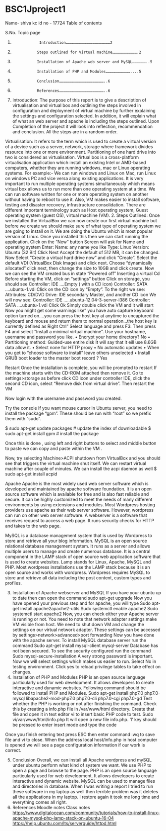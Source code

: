 # BSC1Jproject1
Name- shiva kc 
id no - 17724
Table of contents

S.No.                       Topic                                                                           page
1.                 Introduction……………………………………………………2
2.                Steps outlined for Virtual machine…………………………….2
3.                Installation of Apache web server and MySQL………………..5
4.                Installation of PHP and Modules……………………………....5
5.                Conclusion……………………………………………………..6
6.                References……………………………………………………..6
























1.	Introduction:
The purpose of this report is to give a description of virtualisation and virtual box and outlining the steps involved in configuration and deployment of virtual machine by further explaining the settings and configuration selected. In addition, it will explain what of what an web server and apache is including the steps outlined. Upon Completion of the project it will look into reflection, recommendation and conclusion. All the steps are in a random order.

Virtualisation:
It refers to the term which is used to create a virtual version of a device such as a server, network, storage where framework divides resource into one or more environment. Partitioning of one hard drive into two is considered as virtualisation. 
Virtual box is a cross-platform virtualisation application which install an existing Intel or AMD-based computers, whether they are running windows, mac or Linux operating systems. For example:- We can run windows and Linux on Mac, run Linux on windows PC and vice versa along existing applications. It is very important to run multiple operating systems simultaneously which means virtual box allows us to run more than one operating system at a time. We can run software written for one or more operating system on another without having to reboot to use it. Also, VM makes easier to install software, testing and disaster recovery, infrastructure consolidation. There are different important terminology such as Host operating system, Guest operating system (guest OS), virtual machine (VM).
2.	Steps Outlined:
Once we installed the VirtualBox we can now create our first virtual machine but before we create we should make sure of what type of operating system we are going to install on it. We are doing the Ubuntu which is most popular version of Linux. Once you installed this then we can start running the application.
Click on the “New” button
Screen will ask for Name and operating system
Enter:
Name: any name you like
 Type: Linux
Version: Ubuntu (32 Bit)
Click Next
Accept the default of 512 MB, it can be changed. Now Select “Create a virtual hard drive now” and click “Create”.
Select the default VDI (VirtualBox Disk Image) and click next.
Choose “dynamically allocated” click next, then change the size to 10GB and click create.
Now we can see the VM created bus in state “Powered off”
Inserting a virtual Cd
Before starting the VM, click on “settings” button
Click on storage, you should see
Controller: IDE
….Empty ( with a CD icon)
Controller: SATA
….ubuntu-1.vdi
Click on the CD icon by “Empty”. To the right we see:
Attributes:
CD/DVD Drive: IDE secondary Master, and another CD icon
We will now see:
Controller: IDE
…..ubuntu-12.04-3-server-i386
Controller: SATA
….ubuntu-1.vdi
Click Ok
Simply double click the VM and it will start Now you might get some warnings like” you have auto capture keyboard option turned on….you can press the host key at anytime to uncaptured the keyboard and mouse and return them to normal operation…the host key is currently defined as Right Ctrl”
Select language and press F3. Then press F4 and select “Install a minimal virtual machine”.
Use your hostname, username and password you like.
•	Encrypt your home directory? No
•	Partitioning method: Guided-use entire disk
It will say that It eill use 8.6GB data allow it.
•	Select none for HTTP proxy
•	No automatic updates
•	When you get to “choose software to install” leave others unselected
•	Install GRUB boot loader to the master boot record ? Yes

Restart
Once the installation is complete, you will be prompted to restart
If the machine starts with the CD-ROM attached then remove it. Go to settings>storage as before click CD icon under controller IDE, click the second CD icon, select “Remove disk from virtual drive”. Then restart the VM

Now login with the username and password you created.

Try the console
If you want mouse cursor in Ubuntu server, you need to install the package “gpm”. These should be run with “root” so we prefix them with “sudo”.

$ sudo apt-get update packages                       # update the index of downloadable
$ sudo apt-get install gpm                               # install the package
 
Once this is done , using left and right buttons to select and middle button to paste we can copy and paste within the VM .

Now, try selecting Machine>ACPI shutdown from VirtualBox and you should see that triggers the virtual machine shut itself. We can restart virtual machine after couple of minutes.
We can install the acpi daemon as well
$ sudo apt-get install acpid



Apache
Apache is the most widely used web server software which is developed and maintained by apache software foundation. It is an open source software which is available for free and is also fast reliable and secure. It can be highly customized to meet the needs of many different environments by using extensions and modules. Most Wordpress hosting providers use apache as their web server software. However, wordpress can run on other web server software.
A webserver is a software that receives request to access a web page. It runs security checks for HTTP and takes to the web page.

MySQL is a database management system that is used by Wordpress to store and retrieve all your blog information. MySQL is an open source relational database management system. It runs as a server and allows multiple users to manage and create numerous database. It is a central component in the LAMP stack of open source web application  software that is used to create websites. Lamp stands for Linux, Apache, MySQL and PHP.
Most wordpress installations use the LAMP stack because it is an open source and works with wordpress. Wordpress requires MySQL to store and retrieve all data including the post content, custom types and profiles.


3.	Installation of Apache webserver and MySQL
If you have your ubuntu up to date then can open the command sudo apt-get upgrade
 Now you have opened your previous step and for apache, you will type 
Sudo apt-get install apache2apache2-utils
Sudo systemctl enable apache2
Sudo systemctl start apache2
Now, you can check either your Apache server is running or not. You need to note that network adapter settings make VM visible from host. We need to shut down VM and change the settings on our virtual network adapter. These settings can be accessed by settings>network>advanced>port forwarding
Now you have done with the apache server.
To install MySQL database server run the command
Sudo apt-get install mysql-client mysql-server
Database has not been secured. To see the security configured run the command
Sudo mysql-secure-installation
A very strong password is important. Now we will select settings which makes us easier to run. Select No in testing environment. Click yes to reload privilege tables to take effect on changes.
4.	Installation of PHP and Modules
PHP is an open source language particularly used for web development. It allows developers to create interactive and dynamic websites. Following command should be followed to install PHP and Modules.
Sudo apt-get install php7.0 php7.0-mysql libapache2-mod-php7.0 php7.0-cli php7.0-cgi php7.0-gd
Test whether the PHP is working or not after finishing the command. Check this by creating a info.php file in /var/www/html directory. Create that file and open it in text editor vi to insert basic PHP code  to test.
Sudo vi/var/www/html/info.php
It will open a new file info.php. ‘I’ key should be pressed to enter insert mode and type the code
<?php
Phpinfo();
?>
Once you finish entering text press ESC then enter command :wq to save file and vi to close.
When the address local host/info.php in host computer is opened we will see a page configuration information if our work is correct. 

5.	Conclusion
Overall, we can install all Apache wordpress and  mySQL under ubuntu perform what kind of system we want. We use PHP to open a page and browse to the page. PHP is an open source language particularly used for web development. It allows developers to create interactive and dynamic website. MySQL can be used to manage files and directories in database.
When I was writing a report I tried to run these software in my laptop as well then terrible problem was  it deletes all the applications in my laptop. I restore again it took me long time and everything comes all right.
6.	References
Moodle notes
Class notes
https://www.digitalocean.com/community/tutorials/how-to-install-linux-apache-mysql-php-lamp-stack-on-ubuntu-16-04
https://help.ubuntu.com/lts/serverguide/httpd.html
